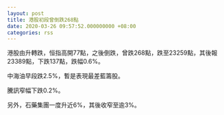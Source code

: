 ```yaml
---
layout: post
title: 港股初段曾倒跌268點
date: 2020-03-26 09:57:52.000000000 +08:00
categories: rss
---
```


港股由升轉跌，恒指高開77點，之後倒跌，曾跌268點，跌至23259點，其後報23389點，下跌137點，跌幅0.6%。

中海油早段跌2.5%，暫是表現最差藍籌股。

騰訊窄幅下跌0.2%。

另外，石藥集團一度升近6%，其後收窄至逾3%。
